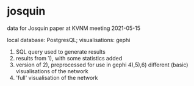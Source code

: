 # josquin
 data for Josquin paper at KVNM meeting 2021-05-15 

local database: PostgresQL; visualisations: gephi 

1) SQL query used to generate results
2) results from 1), with some statistics added
3) version of 2), preprocessed for use in gephi
4),5),6) different (basic) visualisations of the network
7) 'full' visualisation of the network
